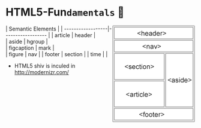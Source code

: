 # HTML5-Fun`damentals` :whale2:
<img style="float: right;" src="/images/img_sem_elements.gif">

| Semantic Elements 					| 
| ------------------|------------------ |
| article           | header            |   
| aside             | hgroup            |   
| figcaption        | mark              |     
| figure            | nav               |
| footer            | section           | 
| time              |   				|
 


- HTML5 shiv is inculed in http://modernizr.com/